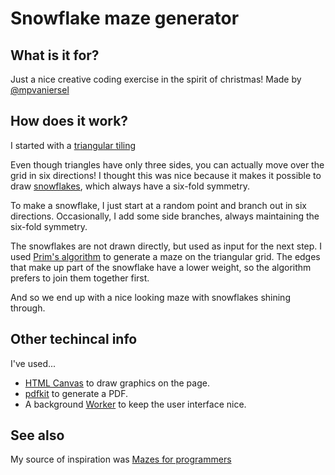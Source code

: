 # Snowflake maze generator

## What is it for? ##

Just a nice creative coding exercise in the spirit of christmas! Made by [@mpvaniersel](https://twitter.com/mpvaniersel)

## How does it work? ##

I started with a [triangular tiling](https://en.wikipedia.org/wiki/Triangular_tiling)

Even though triangles have only three sides, you can actually move over the grid in six directions! I thought this was nice because it makes it possible to draw [snowflakes](https://en.wikipedia.org/wiki/Snowflake), which always have a six-fold symmetry.

To make a snowflake, I just start at a random point and branch out in six directions. Occasionally, I add some side branches, always maintaining the six-fold symmetry.

The snowflakes are not drawn directly, but used as input for the next step. I used [Prim's algorithm](https://en.wikipedia.org/wiki/Prim%27s_algorithm) to generate a maze on the triangular grid. The edges that make up part of the snowflake have a lower weight, so the algorithm prefers to join them together first.

And so we end up with a nice looking maze with snowflakes shining through.

## Other techincal info ##

I've used...
* [HTML Canvas](https://developer.mozilla.org/en-US/docs/Web/API/Canvas_API) to draw graphics on the page.
* [pdfkit](https://pdfkit.org/) to generate a PDF.
* A background [Worker](https://developer.mozilla.org/en-US/docs/Web/API/Worker) to keep the user interface nice.

## See also ##

My source of inspiration was [Mazes for programmers](http://www.mazesforprogrammers.com/)